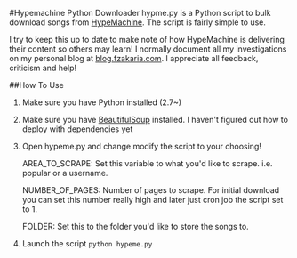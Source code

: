#Hypemachine Python Downloader
hypme.py is a Python script to bulk download songs from [HypeMachine](http://hypem.com). The script is fairly
simple to use.

I try to keep this up to date to make note of how HypeMachine is delivering their content so others may learn!
I normally document all my investigations on my personal blog at [blog.fzakaria.com](http://blog.fzakaria.com). I
appreciate all feedback, criticism and help!


##How To Use

1. Make sure you have Python installed (2.7~)

2. Make sure you have [BeautifulSoup](http://www.crummy.com/software/BeautifulSoup/) installed. I haven't figured out
how to deploy with dependencies yet

3. Open hypeme.py and change modify the script to your choosing!

    AREA_TO_SCRAPE: Set this variable to what you'd like to scrape. i.e. popular or a username.

    NUMBER_OF_PAGES: Number of pages to scrape. For initial download you can set this number really high and later just cron job the script set to 1.

    FOLDER: Set this to the folder you'd like to store the songs to.

4. Launch the script `python hypeme.py`